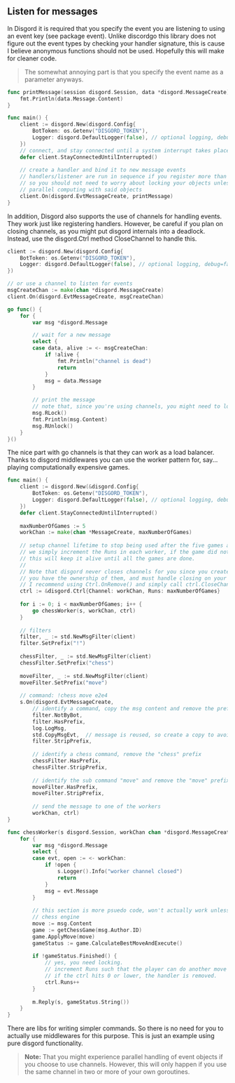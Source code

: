 ## Listen for messages

In Disgord it is required that you specify the event you are listening to using an event key (see package event). Unlike discordgo this library does not figure out the event types by checking your handler signature, this is cause I believe anonymous functions should not be used. Hopefully this will make for cleaner code. 

> The somewhat annoying part is that you specify the event name as a parameter anyways.
```go
func printMessage(session disgord.Session, data *disgord.MessageCreate) {
    fmt.Println(data.Message.Content)
}

func main() {
    client := disgord.New(disgord.Config{
        BotToken: os.Getenv("DISGORD_TOKEN"),
        Logger: disgord.DefaultLogger(false), // optional logging, debug=false
    })
    // connect, and stay connected until a system interrupt takes place
    defer client.StayConnectedUntilInterrupted()
    
    // create a handler and bind it to new message events
    // handlers/listener are run in sequence if you register more than one
    // so you should not need to worry about locking your objects unless you do any
    // parallel computing with said objects
    client.On(disgord.EvtMessageCreate, printMessage)
}
```

In addition, Disgord also supports the use of channels for handling events. They work just like registering handlers.
However, be careful if you plan on closing channels, as you might put disgord internals into a deadlock. Instead, use the disgord.Ctrl method CloseChannel to handle this.
```go
client := disgord.New(disgord.Config{
    BotToken: os.Getenv("DISGORD_TOKEN"),
    Logger: disgord.DefaultLogger(false), // optional logging, debug=false
})

// or use a channel to listen for events
msgCreateChan := make(chan *disgord.MessageCreate)
client.On(disgord.EvtMessageCreate, msgCreateChan)

go func() {
    for {
        var msg *disgord.Message

        // wait for a new message
        select {
        case data, alive := <- msgCreateChan:
            if !alive {
                fmt.Println("channel is dead")
                return
            }
            msg = data.Message
        }

        // print the message
        // note that, since you're using channels, you might need to lock your disgord objects.
        msg.RLock()
        fmt.Println(msg.Content)
        msg.RUnlock()
    }
}()
```

The nice part with go channels is that they can work as a load balancer. Thanks to disgord middlewares you can use the worker pattern for, say... playing computationally expensive games.
```go
func main() {
	client := disgord.New(&disgord.Config{
        BotToken: os.Getenv("DISGORD_TOKEN"),
        Logger: disgord.DefaultLogger(false), // optional logging, debug=false
    })
    defer client.StayConnectedUntilInterrupted()
	
	maxNumberOfGames := 5
	workChan := make(chan *MessageCreate, maxNumberOfGames)
	
	// setup channel lifetime to stop being used after the five games are finished
	// we simply increment the Runs in each worker, if the game did not finish.
	// this will keep it alive until all the games are done.
	//
	// Note that disgord never closes channels for you since you create the channels
	// you have the ownership of them, and must handle closing on your own.
	// I recommend using Ctrl.OnRemove() and simply call ctrl.CloseChannel() in this situation.
	ctrl := &disgord.Ctrl{Channel: workChan, Runs: maxNumberOfGames}
	
	for i := 0; i < maxNumberOfGames; i++ {
		go chessWorker(s, workChan, ctrl)
	}
	
	// filters
    filter, _ := std.NewMsgFilter(client)
    filter.SetPrefix("!")
    
    chessFilter, _ := std.NewMsgFilter(client)
    chessFilter.SetPrefix("chess")
    
    moveFilter, _ := std.NewMsgFilter(client)
    moveFilter.SetPrefix("move")
	
	// command: !chess move e2e4
	s.On(disgord.EvtMessageCreate,
		// identify a command, copy the msg content and remove the prefix
        filter.NotByBot,
        filter.HasPrefix,
        log.LogMsg,
        std.CopyMsgEvt,  // message is reused, so create a copy to avoid issues
        filter.StripPrefix,
        
        // identify a chess command, remove the "chess" prefix
        chessFilter.HasPrefix,
        chessFilter.StripPrefix,
        
        // identify the sub command "move" and remove the "move" prefix
        moveFilter.HasPrefix,
        moveFilter.StripPrefix,
        
        // send the message to one of the workers
		workChan, ctrl)
}

func chessWorker(s disgord.Session, workChan chan *disgord.MessageCreate, ctrl *&disgord.Ctrl) {
	for {
		var msg *disgord.Message
		select {
		case evt, open := <- workChan:
		    if !open {
		        s.Logger().Info("worker channel closed")
		        return
		    }
		    msg = evt.Message
		}
		
		// this section is more psuedo code, won't actually work unless you have a 
		// chess engine
		move := msg.Content 
		game := getChessGame(msg.Author.ID)
		game.ApplyMove(move)
		gameStatus := game.CalculateBestMoveAndExecute()
		
		if !gameStatus.Finished() {
			// yes, you need locking.
			// increment Runs such that the player can do another move
            // if the ctrl hits 0 or lower, the handler is removed. 
			ctrl.Runs++
		}
		
		m.Reply(s, gameStatus.String())
	}
}
```
There are libs for writing simpler commands. So there is no need for you to actually use middlewares for this purpose. This is just an example using pure disgord functionality.

> **Note:** That you might experience parallel handling of event objects if you choose to use channels. However, this will only happen if you use the same channel in two or more of your own goroutines.
